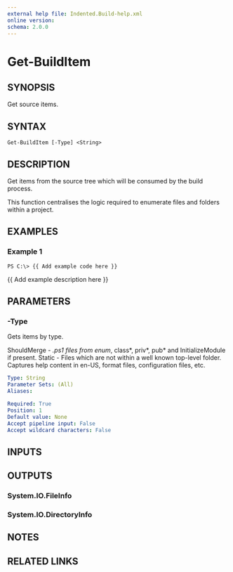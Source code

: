 ```yaml
---
external help file: Indented.Build-help.xml
online version: 
schema: 2.0.0
---
```


# Get-BuildItem

## SYNOPSIS
Get source items.

## SYNTAX

```
Get-BuildItem [-Type] <String>
```

## DESCRIPTION
Get items from the source tree which will be consumed by the build process.

This function centralises the logic required to enumerate files and folders within a project.

## EXAMPLES

### Example 1
```
PS C:\> {{ Add example code here }}
```

{{ Add example description here }}

## PARAMETERS

### -Type
Gets items by type.

  ShouldMerge - *.ps1 files from enum*, class*, priv*, pub* and InitializeModule if present.
  Static      - Files which are not within a well known top-level folder.
Captures help content in en-US, format files, configuration files, etc.

```yaml
Type: String
Parameter Sets: (All)
Aliases: 

Required: True
Position: 1
Default value: None
Accept pipeline input: False
Accept wildcard characters: False
```

## INPUTS

## OUTPUTS

### System.IO.FileInfo

### System.IO.DirectoryInfo

## NOTES

## RELATED LINKS

